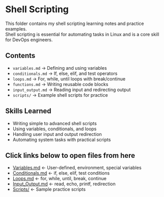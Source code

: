 # Shell Scripting

This folder contains my shell scripting learning notes and practice examples.  
Shell scripting is essential for automating tasks in Linux and is a core skill for DevOps engineers.

## Contents

- `variables.md` → Defining and using variables  
- `conditionals.md` → If, else, elif, and test operators  
- `loops.md` → For, while, until loops with break/continue  
- `functions.md` → Writing reusable code blocks  
- `input_output.md` → Reading input and redirecting output  
- `scripts/` → Example shell scripts for practice

## Skills Learned

- Writing simple to advanced shell scripts  
- Using variables, conditionals, and loops  
- Handling user input and output redirection  
- Automating system tasks with practical scripts

## Click links below to open files from here
- [Variables.md](Variables.md) ← User-defined, environment, special variables  
- [Conditionals.md](Conditionals.md) ← if, else, elif, test conditions  
- [Loops.md](Loops.md) ← for, while, until, break, continue    
- [Input_Output.md](Input_Output.md) ← read, echo, printf, redirection  
- [Scripts/](Scripts/) ← Sample practice scripts
